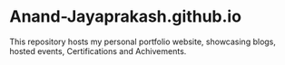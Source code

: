 # Anand-Jayaprakash.github.io
This repository hosts my personal portfolio website, showcasing blogs, hosted events, Certifications and Achivements.
